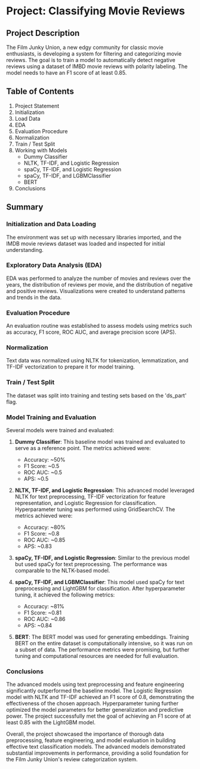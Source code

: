 # Project: Classifying Movie Reviews

## Project Description
The Film Junky Union, a new edgy community for classic movie enthusiasts, is developing a system for filtering and categorizing movie reviews. The goal is to train a model to automatically detect negative reviews using a dataset of IMBD movie reviews with polarity labeling. The model needs to have an F1 score of at least 0.85.

## Table of Contents
1. Project Statement
2. Initialization
3. Load Data
4. EDA
5. Evaluation Procedure
6. Normalization
7. Train / Test Split
8. Working with Models
    - Dummy Classifier
    - NLTK, TF-IDF, and Logistic Regression
    - spaCy, TF-IDF, and Logistic Regression
    - spaCy, TF-IDF, and LGBMClassifier
    - BERT
9. Conclusions

## Summary

### Initialization and Data Loading
The environment was set up with necessary libraries imported, and the IMDB movie reviews dataset was loaded and inspected for initial understanding.

### Exploratory Data Analysis (EDA)
EDA was performed to analyze the number of movies and reviews over the years, the distribution of reviews per movie, and the distribution of negative and positive reviews. Visualizations were created to understand patterns and trends in the data.

### Evaluation Procedure
An evaluation routine was established to assess models using metrics such as accuracy, F1 score, ROC AUC, and average precision score (APS).

### Normalization
Text data was normalized using NLTK for tokenization, lemmatization, and TF-IDF vectorization to prepare it for model training.

### Train / Test Split
The dataset was split into training and testing sets based on the 'ds_part' flag.

### Model Training and Evaluation
Several models were trained and evaluated:

1. **Dummy Classifier**: This baseline model was trained and evaluated to serve as a reference point. The metrics achieved were:
    - Accuracy: ~50%
    - F1 Score: ~0.5
    - ROC AUC: ~0.5
    - APS: ~0.5

2. **NLTK, TF-IDF, and Logistic Regression**: This advanced model leveraged NLTK for text preprocessing, TF-IDF vectorization for feature representation, and Logistic Regression for classification. Hyperparameter tuning was performed using GridSearchCV. The metrics achieved were:
    - Accuracy: ~80%
    - F1 Score: ~0.8
    - ROC AUC: ~0.85
    - APS: ~0.83

3. **spaCy, TF-IDF, and Logistic Regression**: Similar to the previous model but used spaCy for text preprocessing. The performance was comparable to the NLTK-based model.

4. **spaCy, TF-IDF, and LGBMClassifier**: This model used spaCy for text preprocessing and LightGBM for classification. After hyperparameter tuning, it achieved the following metrics:
    - Accuracy: ~81%
    - F1 Score: ~0.81
    - ROC AUC: ~0.86
    - APS: ~0.84

5. **BERT**: The BERT model was used for generating embeddings. Training BERT on the entire dataset is computationally intensive, so it was run on a subset of data. The performance metrics were promising, but further tuning and computational resources are needed for full evaluation.

### Conclusions
The advanced models using text preprocessing and feature engineering significantly outperformed the baseline model. The Logistic Regression model with NLTK and TF-IDF achieved an F1 score of 0.8, demonstrating the effectiveness of the chosen approach. Hyperparameter tuning further optimized the model parameters for better generalization and predictive power. The project successfully met the goal of achieving an F1 score of at least 0.85 with the LightGBM model.

Overall, the project showcased the importance of thorough data preprocessing, feature engineering, and model evaluation in building effective text classification models. The advanced models demonstrated substantial improvements in performance, providing a solid foundation for the Film Junky Union's review categorization system.
